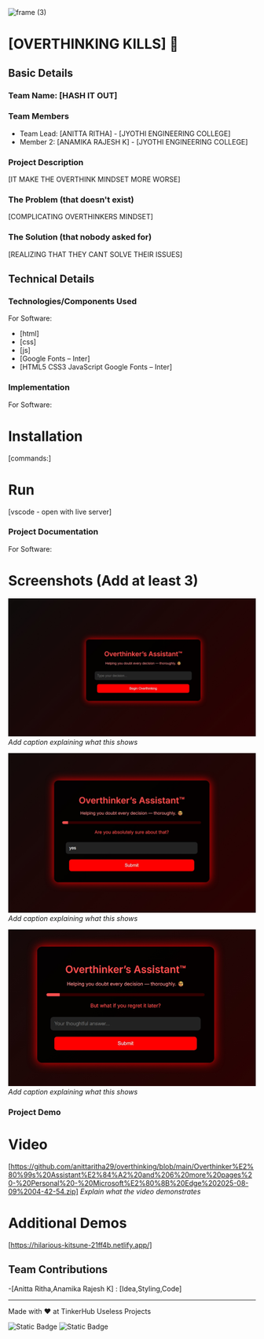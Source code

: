 <img width="3188" height="1202" alt="frame (3)" src="https://github.com/user-attachments/assets/517ad8e9-ad22-457d-9538-a9e62d137cd7" />


# [OVERTHINKING KILLS] 🎯


## Basic Details
### Team Name: [HASH IT OUT]


### Team Members
- Team Lead: [ANITTA RITHA] - [JYOTHI ENGINEERING COLLEGE]
- Member 2: [ANAMIKA RAJESH K] - [JYOTHI ENGINEERING COLLEGE]

### Project Description
[IT MAKE THE OVERTHINK MINDSET MORE WORSE]

### The Problem (that doesn't exist)
[COMPLICATING OVERTHINKERS MINDSET]

### The Solution (that nobody asked for)
[REALIZING THAT THEY CANT SOLVE THEIR ISSUES]

## Technical Details
### Technologies/Components Used
For Software:
- [html]
- [css]
- [js]
- [Google Fonts – Inter]
- [HTML5
CSS3
JavaScript
Google Fonts – Inter]


### Implementation
For Software:
# Installation
[commands:]

# Run
[vscode - open with live server]

### Project Documentation
For Software:

# Screenshots (Add at least 3)
![Screenshot1](https://github.com/anittaritha29/overthinking/blob/main/Screenshot_9-8-2025_43346_127.0.0.1.jpeg)
*Add caption explaining what this shows*

![Screenshot2](https://github.com/anittaritha29/overthinking/blob/main/Screenshot_9-8-2025_43426_127.0.0.1.jpeg)
*Add caption explaining what this shows*

![Screenshot3](https://github.com/anittaritha29/overthinking/blob/main/Screenshot_9-8-2025_43454_127.0.0.1.jpeg)
*Add caption explaining what this shows*

### Project Demo
# Video
[https://github.com/anittaritha29/overthinking/blob/main/Overthinker%E2%80%99s%20Assistant%E2%84%A2%20and%206%20more%20pages%20-%20Personal%20-%20Microsoft%E2%80%8B%20Edge%202025-08-09%2004-42-54.zip]
*Explain what the video demonstrates*

# Additional Demos
[https://hilarious-kitsune-21ff4b.netlify.app/]

## Team Contributions
-[Anitta Ritha,Anamika Rajesh K] : [Idea,Styling,Code]

---
Made with ❤️ at TinkerHub Useless Projects 

![Static Badge](https://img.shields.io/badge/TinkerHub-24?color=%23000000&link=https%3A%2F%2Fwww.tinkerhub.org%2F)
![Static Badge](https://img.shields.io/badge/UselessProjects--25-25?link=https%3A%2F%2Fwww.tinkerhub.org%2Fevents%2FQ2Q1TQKX6Q%2FUseless%2520Projects)


